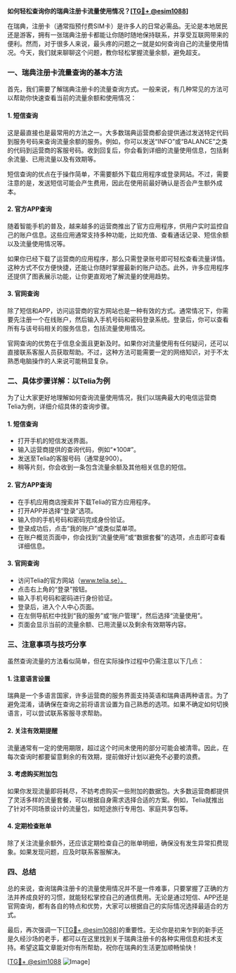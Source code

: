**如何轻松查询你的瑞典注册卡流量使用情况？[[TG💪+ @esim1088](https://t.me/s/esim1088)]**

在瑞典，注册卡（通常指预付费SIM卡）是许多人的日常必需品。无论是本地居民还是游客，拥有一张瑞典注册卡都能让你随时随地保持联系，并享受互联网带来的便利。然而，对于很多人来说，最头疼的问题之一就是如何查询自己的流量使用情况。今天，我们就来聊聊这个问题，教你轻松掌握流量余额，避免超支。

### 一、瑞典注册卡流量查询的基本方法

首先，我们需要了解瑞典注册卡的流量查询方式。一般来说，有几种常见的方法可以帮助你快速查看当前的流量余额和使用情况：

#### 1. 短信查询
这是最直接也是最常用的方法之一。大多数瑞典运营商都会提供通过发送特定代码到服务号码来查询流量余额的服务。例如，你可以发送“INFO”或“BALANCE”之类的代码到运营商的客服号码。收到回复后，你会看到详细的流量使用信息，包括剩余流量、已用流量以及有效期等。

短信查询的优点在于操作简单，不需要额外下载应用程序或登录网站。不过，需要注意的是，发送短信可能会产生费用，因此在使用前最好确认是否会产生额外成本。

#### 2. 官方APP查询
随着智能手机的普及，越来越多的运营商推出了官方应用程序，供用户实时监控自己的账户信息。这些应用通常支持多种功能，比如充值、查看通话记录、短信余额以及流量使用情况等。

如果你已经下载了运营商的应用程序，那么只需登录账号即可轻松查看流量详情。这种方式不仅方便快捷，还能让你随时掌握最新的账户动态。此外，许多应用程序还提供了图表展示功能，让你更直观地了解流量的使用趋势。

#### 3. 官网查询
除了短信和APP，访问运营商的官方网站也是一种有效的方式。通常情况下，你需要先注册一个在线账户，然后输入手机号码和密码登录系统。登录后，你可以查看所有与该号码相关的服务信息，包括流量使用情况。

官网查询的优势在于信息全面且更新及时。如果你对流量使用有任何疑问，还可以直接联系客服人员获取帮助。不过，这种方法可能需要一定的网络知识，对于不太熟悉电脑操作的人来说可能稍显复杂。

### 二、具体步骤详解：以Telia为例

为了让大家更好地理解如何查询流量使用情况，我们以瑞典最大的电信运营商Telia为例，详细介绍具体的查询步骤。

#### 1. 短信查询
- 打开手机的短信发送界面。
- 输入运营商提供的查询代码，例如“*100#”。
- 发送至Telia的客服号码（通常是900）。
- 稍等片刻，你会收到一条包含流量余额及其他相关信息的短信。

#### 2. 官方APP查询
- 在手机应用商店搜索并下载Telia的官方应用程序。
- 打开APP并选择“登录”选项。
- 输入你的手机号码和密码完成身份验证。
- 登录成功后，点击“我的账户”或类似菜单项。
- 在账户概览页面中，你会找到“流量使用”或“数据套餐”的选项，点击即可查看详细信息。

#### 3. 官网查询
- 访问Telia的官方网站（www.telia.se）。
- 点击右上角的“登录”按钮。
- 输入手机号码和密码进行身份验证。
- 登录后，进入个人中心页面。
- 在左侧导航栏中找到“我的服务”或“账户管理”，然后选择“流量使用”。
- 页面会显示当前的流量余额、已用流量以及剩余有效期等内容。

### 三、注意事项与技巧分享

虽然查询流量的方法看似简单，但在实际操作过程中仍需注意以下几点：

#### 1. 注意语言设置
瑞典是一个多语言国家，许多运营商的服务界面支持英语和瑞典语两种语言。为了避免混淆，请确保在查询之前将语言设置为自己熟悉的选项。如果不确定如何切换语言，可以尝试联系客服寻求帮助。

#### 2. 关注有效期提醒
流量通常有一定的使用期限，超过这个时间未使用的部分可能会被清零。因此，在每次查询时都要留意剩余的有效期，提前做好计划以避免不必要的浪费。

#### 3. 考虑购买附加包
如果你发现流量即将耗尽，不妨考虑购买一些附加的数据包。大多数运营商都提供了灵活多样的流量套餐，可以根据自身需求选择合适的方案。例如，Telia就推出了针对不同场景设计的流量包，如短途旅行专用包、家庭共享包等。

#### 4. 定期检查账单
除了关注流量余额外，还应该定期检查自己的账单明细，确保没有发生异常扣费现象。如果发现问题，应及时联系客服解决。

### 四、总结

总的来说，查询瑞典注册卡的流量使用情况并不是一件难事，只要掌握了正确的方法并养成良好的习惯，就能轻松掌控自己的通信费用。无论是通过短信、APP还是官网查询，都有各自的特点和优势，大家可以根据自己的实际情况选择最适合的方式。

最后，再次强调一下[[TG💪+ @esim1088](https://t.me/s/esim1088)]的重要性。无论你是初来乍到的新手还是久经沙场的老手，都可以在这里找到关于瑞典注册卡的各种实用信息和技术支持。希望这篇文章能对你有所帮助，祝你在瑞典的生活更加顺畅愉快！

[[TG💪+ @esim1088](https://t.me/s/esim1088) ![Image](https://i.postimg.cc/4NQfJmqS/Snipaste-2025-05-13-00-14-12.png)]